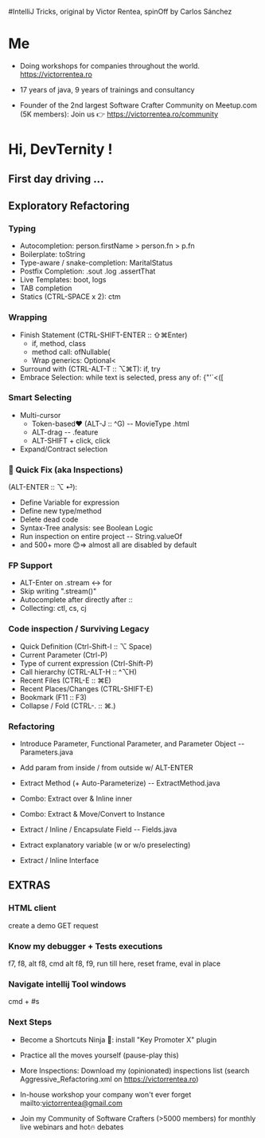 #IntelliJ Tricks, original by Victor Rentea, spinOff by Carlos Sánchez

# Me
- Doing workshops for companies throughout the world.
https://victorrentea.ro

- 17 years of java, 9 years of trainings and consultancy

- Founder of the 2nd largest 
  Software Crafter Community on Meetup.com (5K members):
  Join us 👉 https://victorrentea.ro/community


# Hi, DevTernity !

## First day driving ...

## Exploratory Refactoring

### Typing 
- Autocompletion: person.firstName > person.fn > p.fn
- Boilerplate: toString
- Type-aware / snake-completion: MaritalStatus  
- Postfix Completion: .sout .log .assertThat
- Live Templates: boot, logs
- TAB completion
- Statics (CTRL-SPACE x 2): ctm

### Wrapping
- Finish Statement (CTRL-SHIFT-ENTER :: ⇧⌘Enter) 
  - if, method, class
  - method call: ofNullable(
  - Wrap generics: Optional<
- Surround with (CTRL-ALT-T :: ⌥⌘T): if, try
- Embrace Selection: while text is selected, press any of: {"'`<([

### Smart Selecting
- Multi-cursor
  - Token-based❤️ (ALT-J :: ^G) -- MovieType .html 
  - ALT-drag -- .feature
  - ALT-SHIFT + click, click
- Expand/Contract selection

### 👑 Quick Fix (aka Inspections) 
(ALT-ENTER :: ⌥ ⏎):
- Define Variable for expression
- Define new type/method
- Delete dead code
- Syntax-Tree analysis: see Boolean Logic
- Run inspection on entire project -- String.valueOf
- and 500+ more 😊=> almost all are disabled by default
    
### FP Support
- ALT-Enter on .stream <-> for
- Skip writing ".stream()"
- Autocomplete after directly after ::  
- Collecting: ctl, cs, cj

### Code inspection / Surviving Legacy
- Quick Definition (Ctrl-Shift-I :: ⌥ Space)
- Current Parameter (Ctrl-P)
- Type of current expression (Ctrl-Shift-P)
- Call hierarchy (CTRL-ALT-H :: ^⌥H)
- Recent Files (CTRL-E :: ⌘E) 
- Recent Places/Changes (CTRL-SHIFT-E)
- Bookmark (F11 :: F3)
- Collapse / Fold (CTRL-. :: ⌘.)

### Refactoring
- Introduce Parameter, Functional Parameter, and Parameter Object -- Parameters.java
- Add param from inside / from outside w/ ALT-ENTER 

- Extract Method (+ Auto-Parameterize) -- ExtractMethod.java
- Combo: Extract over & Inline inner
- Combo: Extract & Move/Convert to Instance

- Extract / Inline / Encapsulate Field -- Fields.java 
- Extract explanatory variable (w or w/o preselecting)
- Extract / Inline Interface

## EXTRAS
### HTML client
create a demo GET request

### Know my debugger + Tests executions
f7, f8, alt f8, cmd alt f8, f9, run till here, reset frame, eval in place

### Navigate intellij Tool windows
cmd + #s

### Next Steps
- Become a Shortcuts Ninja 🥷: install "Key Promoter X" plugin
- Practice all the moves yourself (pause-play this)
  
- More Inspections: Download my (opinionated) inspections list
  (search Aggressive_Refactoring.xml on https://victorrentea.ro)
- In-house workshop your company won't ever forget  
  mailto:victorrentea@gmail.com

- Join my Community of Software Crafters (>5000 members) 
  for monthly live webinars and hot🔥 debates